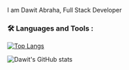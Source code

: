  I am Dawit Abraha, Full Stack Developer

<!--
**Dawit-Dev/dawit-dev** is a ✨ _special_ ✨ repository because its `README.md` (this file) appears on your GitHub profile.

Here are some ideas to get you started:

- 🔭 I’m currently working on ...
- 🌱 I’m currently learning ...
- 👯 I’m looking to collaborate on ...
- 🤔 I’m looking for help with ...
- 💬 Ask me about ...
- 📫 How to reach me: ...
- 😄 Pronouns: ...
- ⚡ Fun fact: ...
-->
### :hammer_and_wrench: Languages and Tools :
[![Top Langs](https://github-readme-stats.vercel.app/api/top-langs/?username=Dawit-Dev&hide=ruby,shell)](https://github.com/Dawit-Dev/github-readme-stats)

![Dawit's GitHub stats](https://github-readme-stats.vercel.app/api?username=Dawit-Dev&show_icons=true&theme=radical)
 

